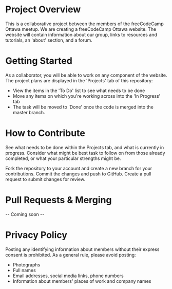 # Project Overview 
This is a collaborative project between the members of the freeCodeCamp Ottawa meetup. 
We are creating a freeCodeCamp Ottawa website. The website will contain information about our group, links to resources and tutorials, an 'about' section, and a forum. 

# Getting Started
As a collaborator, you will be able to work on any component of the website. 
The project plans are displayed in the 'Projects' tab of this repository: 

- View the items in the 'To Do' list to see what needs to be done 
- Move any items on which you're working across into the 'In Progress' tab
- The task will be moved to 'Done' once the code is merged into the master branch. 

# How to Contribute
See what needs to be done within the Projects tab, and what is currently in progress. Consider what might be best task to follow on from those already completed, or what your particular strengths might be.

Fork the repository to your account and create a new branch for your contributions. 
Commit the changes and push to GitHub. Create a pull request to submit changes for review. 

# Pull Requests & Merging 
-- Coming soon --  

# Privacy Policy
Posting any identifying information about members without their express consent is prohibited. 
As a general rule, please avoid posting:
* Photographs
* Full names
* Email addresses, social media links, phone numbers
* Information about members' places of work and company names


